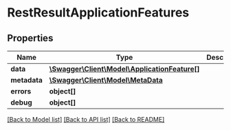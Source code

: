 # RestResultApplicationFeatures

## Properties

 Name         | Type                                                                    | Description | Notes      
--------------|-------------------------------------------------------------------------|-------------|------------
 **data**     | [**\Swagger\Client\Model\ApplicationFeature[]**](ApplicationFeature.md) |             | [optional] 
 **metadata** | [**\Swagger\Client\Model\MetaData**](MetaData.md)                       |             | [optional] 
 **errors**   | **object[]**                                                            |             | [optional] 
 **debug**    | **object[]**                                                            |             | [optional] 

[[Back to Model list]](../../README.md#documentation-for-models) [[Back to API list]](../../README.md#documentation-for-api-endpoints) [[Back to README]](../../README.md)



